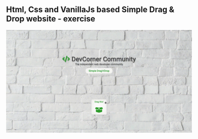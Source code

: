 Html, Css and VanillaJs based Simple Drag & Drop website - exercise
---

![SimpleDragAndDrop](https://github.com/r4nd3l/SimpleDragAndDrop/blob/master/img/sample.gif)
